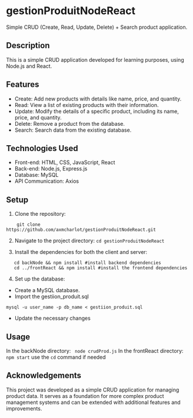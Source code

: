 # gestionProduitNodeReact
Simple CRUD (Create, Read, Update, Delete) + Search product application.
## Description
This is a simple CRUD application developed for learning purposes, using Node.js and React.
## Features
- Create: Add new products with details like name, price, and quantity.
- Read: View a list of existing products with their information.
- Update: Modify the details of a specific product, including its name, price, and quantity.
- Delete: Remove a product from the database.
- Search: Search data from the existing database.
## Technologies Used
- Front-end: HTML, CSS, JavaScript, React
- Back-end: Node.js, Express.js
- Database: MySQL
- API Communication: Axios
## Setup
1. Clone the repository:
```
    git clone https://github.com/axmcharlot/gestionProduitNodeReact.git
```
2. Navigate to the project directory: `cd gestionProduitNodeReact`

3. Install the dependencies for both the client and server:
```
   cd backNode && npm install #install backend dependencies
   cd ../frontReact && npm install #install the frontend dependencies
```
4. Set up the database:
- Create a MySQL database.
- Import the gestiion_produit.sql
```
mysql -u user_name -p db_name < gestiion_produit.sql
```
- Update the necessary changes
## Usage
In the backNode directory: ` node crudProd.js`
In the frontReact directory: `npm start` 
use  the ` cd ` command if needed
## Acknowledgements
This project was developed as a simple CRUD application for managing product data. It serves as a foundation for more complex product management systems and can be extended with additional features and improvements.